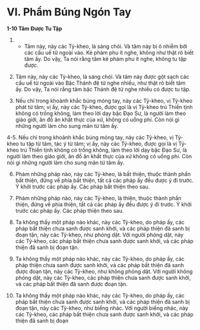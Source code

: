 # VI. Phẩm Búng Ngón Tay

**1-10 Tâm Ðược Tu Tập**

1. - Tâm này, này các Tỷ-kheo, là sáng chói. Và tâm này bị ô nhiễm bởi các cấu uế từ ngoài vào. Kẻ
phàm phu ít nghe, không như thật rõ biết tâm ấy. Do vậy, Ta nói rằng tâm kẻ phàm phu ít nghe, không
tu tập được.

2. Tâm này, này các Tỷ-kheo, là sáng chói. Và tâm này được gột sạch các cấu uế từ ngoài vào Bậc
Thánh đệ tử nghe nhiều, như thật rõ biết tâm ấy. Do vậy, Ta nói rằng tâm bậc Thánh đệ tử nghe nhiều có
được tu tập.

3. Nếu chỉ trong khoảnh khắc búng móng tay, này các Tỷ-kheo, vị Tỷ-kheo phát từ tâm; vị ấy, này các
Tỷ-kheo, được gọi là vị Tỷ-kheo trú Thiền tịnh không có trống không, làm theo lời dạy bậc Ðạo Sư, là
người làm theo giáo giới, ăn đồ ăn khất thực của xứ, không có uổng phí. Còn nói gì những người làm
cho sung mãn từ tâm ấy.

4-5. Nếu chỉ trong khoảnh khắc búng móng tay, này các Tỷ-kheo, vị Tỷ-kheo tu tập từ tâm, tác ý từ tâm;
vị ấy, này các Tỷ-kheo, được gọi là vị Tỷ-kheo trú Thiền tịnh không có trống không, làm theo lời dạy
bậc Ðạo Sư, là người làm theo giáo giới, ăn đồ ăn khất thực của xứ không có uổng phí. Còn nói gì
những người làm cho sung mãn từ tâm ấy.

6. Phàm những pháp nào, này các Tỷ-kheo, là bất thiện, thuộc thành phần bất thiện, đứng về phía bất
thiện, tất cả các pháp ấy đều được ý đi trước. Ý khởi trước các pháp ấy. Các pháp bất thiện theo sau.

7. Phàm những pháp nào, này các Tỷ-kheo, là thiện, thuộc thành phần thiện, đứng về phía thiện, tất cả
các pháp ấy đều được ý đi trước. Ý khởi trước các pháp ấy. Các pháp thiện theo sau.

8. Ta không thấy một pháp nào khác, này các Tỷ-kheo, do pháp ấy, các pháp bất thiện chưa sanh được
sanh khởi, và các pháp thiện đã sanh bị đoạn tận, này các Tỷ-kheo, như phóng dật. Với người phóng dật,
này các Tỷ-kheo, các pháp bất thiện chưa sanh được sanh khởi, và các pháp thiện đã sanh bị đoạn tận.

9. Ta không thấy một pháp nào khác, này các Tỷ-kheo, do pháp ấy, các pháp thiện chưa sanh được sanh
khởi, và các pháp bất thiện đã sanh được đoạn tận, này các Tỷ-kheo, như không phóng dật. Với người
không phóng dật, này các Tỷ-kheo, các pháp thiện chưa sanh được sanh khởi, và các pháp bất thiện đã
sanh được đoạn tận.

10. Ta không thấy một pháp nào khác, này các Tỷ-kheo, do pháp ấy, các pháp bất thiện chưa sanh được
sanh khởi, và các pháp thiện đã sanh bị đoạn tận, này các Tỷ-kheo, như biếng nhác. Với người biếng
nhác, này các Tỷ-kheo, các pháp bất thiện chưa sanh được sanh khởi, và các pháp thiện đã sanh bị đoạn

